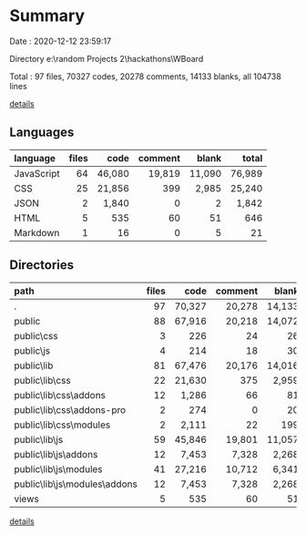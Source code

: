 # Summary

Date : 2020-12-12 23:59:17

Directory e:\random Projects 2\hackathons\WBoard

Total : 97 files,  70327 codes, 20278 comments, 14133 blanks, all 104738 lines

[details](details.md)

## Languages
| language | files | code | comment | blank | total |
| :--- | ---: | ---: | ---: | ---: | ---: |
| JavaScript | 64 | 46,080 | 19,819 | 11,090 | 76,989 |
| CSS | 25 | 21,856 | 399 | 2,985 | 25,240 |
| JSON | 2 | 1,840 | 0 | 2 | 1,842 |
| HTML | 5 | 535 | 60 | 51 | 646 |
| Markdown | 1 | 16 | 0 | 5 | 21 |

## Directories
| path | files | code | comment | blank | total |
| :--- | ---: | ---: | ---: | ---: | ---: |
| . | 97 | 70,327 | 20,278 | 14,133 | 104,738 |
| public | 88 | 67,916 | 20,218 | 14,072 | 102,206 |
| public\css | 3 | 226 | 24 | 26 | 276 |
| public\js | 4 | 214 | 18 | 30 | 262 |
| public\lib | 81 | 67,476 | 20,176 | 14,016 | 101,668 |
| public\lib\css | 22 | 21,630 | 375 | 2,959 | 24,964 |
| public\lib\css\addons | 12 | 1,286 | 66 | 81 | 1,433 |
| public\lib\css\addons-pro | 2 | 274 | 0 | 20 | 294 |
| public\lib\css\modules | 2 | 2,111 | 22 | 199 | 2,332 |
| public\lib\js | 59 | 45,846 | 19,801 | 11,057 | 76,704 |
| public\lib\js\addons | 12 | 7,453 | 7,328 | 2,268 | 17,049 |
| public\lib\js\modules | 41 | 27,216 | 10,712 | 6,341 | 44,269 |
| public\lib\js\modules\addons | 12 | 7,453 | 7,328 | 2,268 | 17,049 |
| views | 5 | 535 | 60 | 51 | 646 |

[details](details.md)